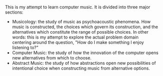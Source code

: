 This is my attempt to learn computer music. It is divided into three major sections:

- Musicology: the study of music as psychoacoustic phenomena. How music is constructed, the choices which govern its construction, and the alternatives which constitute the range of possible choices. In other words: this is my attempt to explore the actual problem domain centering around the question, "How do I make something I enjoy listening to?"
- Computer Music: the study of how the innovation of the computer opens new alternatives from which to choose. 
- Abstract Music: the study of how abstractions open new possibilities of intentional choice when constructing music from alternative options.
